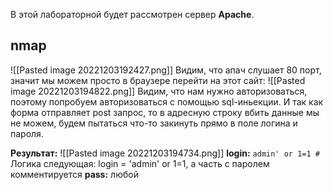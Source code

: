 В этой лабораторной будет рассмотрен сервер **Apache**.
## nmap
![[Pasted image 20221203192427.png]]
Видим, что апач слушает 80 порт, значит мы можем просто в браузере перейти на этот сайт:
![[Pasted image 20221203194822.png]]
Видим, что нам нужно авторизоваться, поэтому попробуем авторизоваться с помощью sql-иньекции. И так как форма отправляет post запрос, то в адресную строку вбить данные мы не можем, будем пытаться что-то закинуть прямо в поле логина и пароля.

**Результат:**
![[Pasted image 20221203194734.png]]
**login:** `admin' or 1=1 #`
Логика следующая: login = 'admin' or 1=1, а часть с паролем комментируется
**pass:** любой